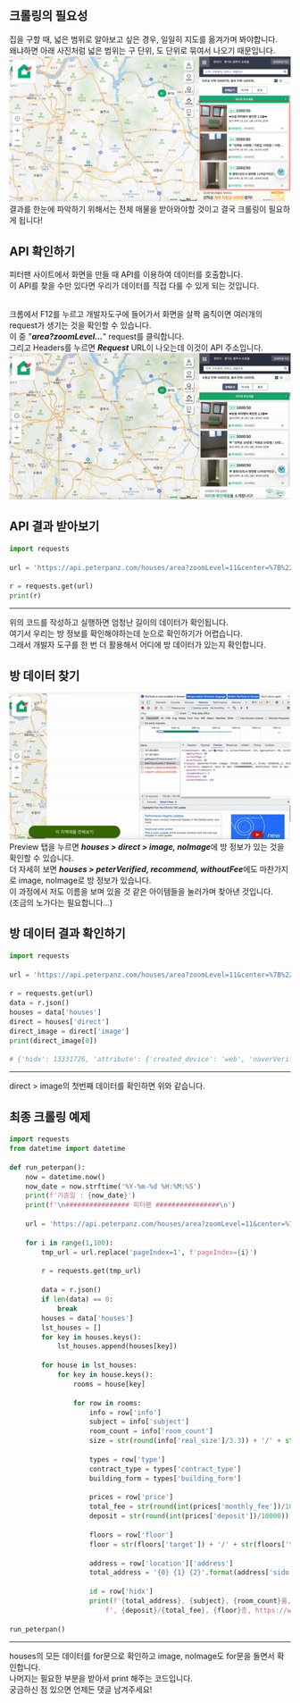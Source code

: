 <!-- [python/크롤링] 피터팬 매물 크롤링 by requests -->
## 크롤링의 필요성
집을 구할 때, 넓은 범위로 알아보고 싶은 경우, 일일히 지도를 옮겨가며 봐야합니다.  
왜냐하면 아래 사진처럼 넓은 범위는 구 단위, 도 단위로 묶여서 나오기 때문입니다.  
![sample](https://github.com/dasoll/posting/blob/main/image/%5Bpython:%ED%81%AC%EB%A1%A4%EB%A7%81%5D%20%ED%94%BC%ED%84%B0%ED%8C%AC%20%EB%A7%A4%EB%AC%BC%20%ED%81%AC%EB%A1%A4%EB%A7%81%20by%20requests.png?raw=true)
<br>
결과를 한눈에 파악하기 위해서는 전체 매물을 받아와야할 것이고 결국 크롤링이 필요하게 됩니다!

## API 확인하기
피터팬 사이트에서 화면을 만들 때 API를 이용하여 데이터를 호출합니다.  
이 API를 찾을 수만 있다면 우리가 데이터를 직접 다룰 수 있게 되는 것입니다.  
<br>

크롬에서 F12를 누르고 개발자도구에 들어가서 화면을 살짝 움직이면 여러개의 request가 생기는 것을 확인할 수 있습니다.  
이 중 "***area?zoomLevel...***" request를 클릭합니다.  
그리고 Headers를 누르면 ***Request*** URL이 나오는데 이것이 API 주소입니다.  
![sample_gif](https://github.com/dasoll/posting/blob/main/gif/%5Bpython:%ED%81%AC%EB%A1%A4%EB%A7%81%5D%20%ED%94%BC%ED%84%B0%ED%8C%AC%20%EB%A7%A4%EB%AC%BC%20%ED%81%AC%EB%A1%A4%EB%A7%81%20by%20requests_1.gif?raw=true)

## API 결과 받아보기
~~~python
import requests

url = 'https://api.peterpanz.com/houses/area?zoomLevel=11&center=%7B%22y%22:37.3759959,%22_lat%22:37.3759959,%22x%22:127.2317726,%22_lng%22:127.2317726%7D&dong=&gungu=&filter=latitude:37.1806704~37.570814%7C%7Clongitude:126.9416648~127.5218803%7C%7CcheckDeposit:999~50000000%7C%7CcheckMonth:999~1000000%7C%7CisManagerFee;%5B%22add%22%5D%7C%7CbuildingType;%5B%22%EB%B9%8C%EB%9D%BC/%EC%A3%BC%ED%83%9D%22,%22%EC%95%84%ED%8C%8C%ED%8A%B8%22,%22%EC%98%A4%ED%94%BC%EC%8A%A4%ED%85%94%22%5D%7C%7CcontractType;%5B%22%EC%9B%94%EC%84%B8%22%5D%7C%7CroomType;%5B%22%ED%88%AC%EB%A3%B8%22,%22%EC%93%B0%EB%A6%AC%EB%A3%B8%22%5D%7C%7CroomCount_etc;%5B%221%EC%B8%B5%20~%205%EC%B8%B5%22,%226%EC%B8%B5%20%EC%9D%B4%EC%83%81%22%5D%7C%7CrealSize;%5B%2211%ED%8F%89%20%EC%9D%B4%EC%83%81%22%5D&&pageSize=90&pageIndex=1'

r = requests.get(url)
print(r)
~~~
---
위의 코드를 작성하고 실행하면 엄청난 길이의 데이터가 확인됩니다.  
여기서 우리는 방 정보를 확인해야하는데 눈으로 확인하기가 어렵습니다.  
그래서 개발자 도구를 한 번 더 활용해서 어디에 방 데이터가 있는지 확인합니다.  

## 방 데이터 찾기
![sample_gif](https://github.com/dasoll/posting/blob/main/gif/%5Bpython:%ED%81%AC%EB%A1%A4%EB%A7%81%5D%20%ED%94%BC%ED%84%B0%ED%8C%AC%20%EB%A7%A4%EB%AC%BC%20%ED%81%AC%EB%A1%A4%EB%A7%81%20by%20requests_2.gif?raw=true)
<br>
Preview 탭을 누르면 ***houses > direct > image, noImage***에 방 정보가 있는 것을 확인할 수 있습니다.  
더 자세히 보면 ***houses > peterVerified, recommend, withoutFee***에도 마찬가지로 image, noImage로 방 정보가 있습니다.  
이 과정에서 저도 이름을 보며 있을 것 같은 아이템들을 눌러가며 찾아낸 것입니다.  
(조금의 노가다는 필요합니다...)  

## 방 데이터 결과 확인하기
~~~python
import requests

url = 'https://api.peterpanz.com/houses/area?zoomLevel=11&center=%7B%22y%22:37.3759959,%22_lat%22:37.3759959,%22x%22:127.2317726,%22_lng%22:127.2317726%7D&dong=&gungu=&filter=latitude:37.1806704~37.570814%7C%7Clongitude:126.9416648~127.5218803%7C%7CcheckDeposit:999~50000000%7C%7CcheckMonth:999~1000000%7C%7CisManagerFee;%5B%22add%22%5D%7C%7CbuildingType;%5B%22%EB%B9%8C%EB%9D%BC/%EC%A3%BC%ED%83%9D%22,%22%EC%95%84%ED%8C%8C%ED%8A%B8%22,%22%EC%98%A4%ED%94%BC%EC%8A%A4%ED%85%94%22%5D%7C%7CcontractType;%5B%22%EC%9B%94%EC%84%B8%22%5D%7C%7CroomType;%5B%22%ED%88%AC%EB%A3%B8%22,%22%EC%93%B0%EB%A6%AC%EB%A3%B8%22%5D%7C%7CroomCount_etc;%5B%221%EC%B8%B5%20~%205%EC%B8%B5%22,%226%EC%B8%B5%20%EC%9D%B4%EC%83%81%22%5D%7C%7CrealSize;%5B%2211%ED%8F%89%20%EC%9D%B4%EC%83%81%22%5D&&pageSize=90&pageIndex=1'

r = requests.get(url)
data = r.json()
houses = data['houses']
direct = houses['direct']
direct_image = direct['image']
print(direct_image[0])

# {'hidx': 13331726, 'attribute': {'created_device': 'web', 'naverVerification': True, 'safeDirectTrade': False, 'withoutFee': False, 'withoutFeeDiscount': 0, 'isZero': False, 'recommend': False, 'isFa': None, 'verificationType': 'N', 'isReported': 0, 'isMyReport': 0, 'smartContract': 1, 'userType': 'user', 'status_code': '0103', 'isOwnerConfirm': 0, 'naverUpdatedAt': '2022-08-29 09:40:03', 'peterVerified': False, 'peterVerifiedCheckVacancyDate': '', 'peterOwnerCheckedAt': None}, 'info': {'temp_address': None, 'vaddr': 0, 'subject': '용인 외대 인프라 형성된 신축 쓰리룸 빌라 (풀옵션)', 'room_count': 3, 'bedroom_count': 3, 'thumbnail': 'https://img.peterpanz.com/photo/20220828/13331726/630b193d6ca01_thumb.jpg', 'created_at': '2022-08-28 16:29:01', 'live_start_date': '2022-08-29 00:00:00', 'is_octop': 0, 'is_half_underground': 0, 'is_multilayer': 0, 'supplied_size': 94.43, 'real_size': 51.96}, 'type': {'contract_type': '월세', 'trade_type': 'direct', 'building_form': '빌라', 'building_type': '빌라/주택', 'building_code': '4146125321102540012000001', 'isCafe': False, 'fa3Code': 0}, 'price': {'monthly_fee': 850000, 'deposit': 50000000, 'maintenance_cost': 38000}, 'floor': {'target': 5, 'total': 5, 'floor_type': 1}, 'location': {'coordinate': {'latitude': '37.3340598906396', 'longitude': '127.252819118823'}, 'address': {'sido': '경기도', 'sigungu': '용인시 처인구', 'dong': '모현읍'}}, 'favorite': False, 'recentView': False, 'additional_options': {'is_new_building': 0, 'have_parking_lot': 0, 'is_full_option': 0, 'have_elevator': 0, 'support_loan': 0, 'allow_pet': 0, 'is_main_road': 0}, 'peterFlag': False}
~~~
---
direct > image의 첫번째 데이터를 확인하면 위와 같습니다.  

## 최종 크롤링 예제
~~~python
import requests
from datetime import datetime

def run_peterpan():
    now = datetime.now()
    now_date = now.strftime('%Y-%m-%d %H:%M:%S')
    print(f'기준일 : {now_date}')
    print(f'\n################ 피터팬 ################\n')

    url = 'https://api.peterpanz.com/houses/area?zoomLevel=11&center=%7B%22y%22:37.3759959,%22_lat%22:37.3759959,%22x%22:127.2317726,%22_lng%22:127.2317726%7D&dong=&gungu=&filter=latitude:37.1806704~37.570814%7C%7Clongitude:126.9416648~127.5218803%7C%7CcheckDeposit:999~50000000%7C%7CcheckMonth:999~1000000%7C%7CisManagerFee;%5B%22add%22%5D%7C%7CbuildingType;%5B%22%EB%B9%8C%EB%9D%BC/%EC%A3%BC%ED%83%9D%22,%22%EC%95%84%ED%8C%8C%ED%8A%B8%22,%22%EC%98%A4%ED%94%BC%EC%8A%A4%ED%85%94%22%5D%7C%7CcontractType;%5B%22%EC%9B%94%EC%84%B8%22%5D%7C%7CroomType;%5B%22%ED%88%AC%EB%A3%B8%22,%22%EC%93%B0%EB%A6%AC%EB%A3%B8%22%5D%7C%7CroomCount_etc;%5B%221%EC%B8%B5%20~%205%EC%B8%B5%22,%226%EC%B8%B5%20%EC%9D%B4%EC%83%81%22%5D%7C%7CrealSize;%5B%2211%ED%8F%89%20%EC%9D%B4%EC%83%81%22%5D&&pageSize=90&pageIndex=1'

    for i in range(1,100):
        tmp_url = url.replace('pageIndex=1', f'pageIndex={i}')

        r = requests.get(tmp_url)

        data = r.json()
        if len(data) == 0:
            break
        houses = data['houses']
        lst_houses = []
        for key in houses.keys():
            lst_houses.append(houses[key])

        for house in lst_houses:
            for key in house.keys():
                rooms = house[key]

                for row in rooms:
                    info = row['info']
                    subject = info['subject']
                    room_count = info['room_count']
                    size = str(round(info['real_size']/3.3)) + '/' + str(round(info['supplied_size']/3.3))

                    types = row['type']
                    contract_type = types['contract_type']
                    building_form = types['building_form']

                    prices = row['price']
                    total_fee = str(round(int(prices['monthly_fee'])/10000) + round(int(prices['maintenance_cost'])/10000))
                    deposit = str(round(int(prices['deposit'])/10000))

                    floors = row['floor']
                    floor = str(floors['target']) + '/' + str(floors['total'])

                    address = row['location']['address']
                    total_address = '{0} {1} {2}'.format(address['sido'], address['sigungu'], address['dong'])

                    id = row['hidx']
                    print(f'{total_address}, {subject}, {room_count}룸, {size}평, {building_form}' + 
                        f', {deposit}/{total_fee}, {floor}층, https://www.peterpanz.com/house/{id}')

run_peterpan()
~~~
---
houses의 모든 데이터를 for문으로 확인하고 image, noImage도 for문을 돌면서 확인합니다.  
나머지는 필요한 부분을 받아서 print 해주는 코드입니다.  
궁금하신 점 있으면 언제든 댓글 남겨주세요!